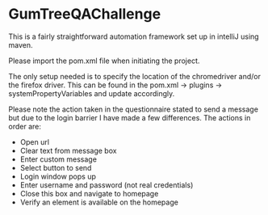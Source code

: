# GumTreeQAChallenge

This is a fairly straightforward automation framework set up in intelliJ using maven. 

Please import the pom.xml file when initiating the project. 

The only setup needed is to specify the location of the chromedriver and/or the firefox driver. This can be found in the pom.xml -> plugins -> systemPropertyVariables and update accordingly. 

Please note the action taken in the questionnaire stated to send a message but due to the login barrier I have made a few differences. 
The actions in order are:
- Open url
- Clear text from message box 
- Enter custom message
- Select button to send
- Login window pops up
- Enter username and password (not real credentials)
- Close this box and navigate to homepage 
- Verify an element is available on the homepage
